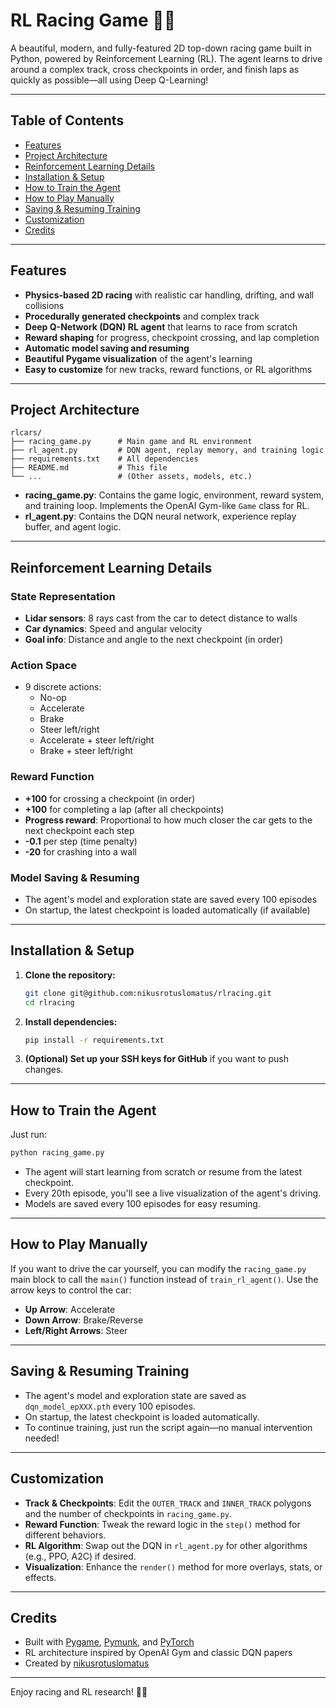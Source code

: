 # RL Racing Game 🚗💨

A beautiful, modern, and fully-featured 2D top-down racing game built in Python, powered by Reinforcement Learning (RL). The agent learns to drive around a complex track, cross checkpoints in order, and finish laps as quickly as possible—all using Deep Q-Learning!

---

## Table of Contents
- [Features](#features)
- [Project Architecture](#project-architecture)
- [Reinforcement Learning Details](#reinforcement-learning-details)
- [Installation & Setup](#installation--setup)
- [How to Train the Agent](#how-to-train-the-agent)
- [How to Play Manually](#how-to-play-manually)
- [Saving & Resuming Training](#saving--resuming-training)
- [Customization](#customization)
- [Credits](#credits)

---

## Features
- **Physics-based 2D racing** with realistic car handling, drifting, and wall collisions
- **Procedurally generated checkpoints** and complex track
- **Deep Q-Network (DQN) RL agent** that learns to race from scratch
- **Reward shaping** for progress, checkpoint crossing, and lap completion
- **Automatic model saving and resuming**
- **Beautiful Pygame visualization** of the agent's learning
- **Easy to customize** for new tracks, reward functions, or RL algorithms

---

## Project Architecture

```
rlcars/
├── racing_game.py      # Main game and RL environment
├── rl_agent.py         # DQN agent, replay memory, and training logic
├── requirements.txt    # All dependencies
├── README.md           # This file
└── ...                 # (Other assets, models, etc.)
```

- **racing_game.py**: Contains the game logic, environment, reward system, and training loop. Implements the OpenAI Gym-like `Game` class for RL.
- **rl_agent.py**: Contains the DQN neural network, experience replay buffer, and agent logic.

---

## Reinforcement Learning Details

### State Representation
- **Lidar sensors**: 8 rays cast from the car to detect distance to walls
- **Car dynamics**: Speed and angular velocity
- **Goal info**: Distance and angle to the next checkpoint (in order)

### Action Space
- 9 discrete actions:
  - No-op
  - Accelerate
  - Brake
  - Steer left/right
  - Accelerate + steer left/right
  - Brake + steer left/right

### Reward Function
- **+100** for crossing a checkpoint (in order)
- **+100** for completing a lap (after all checkpoints)
- **Progress reward**: Proportional to how much closer the car gets to the next checkpoint each step
- **-0.1** per step (time penalty)
- **-20** for crashing into a wall

### Model Saving & Resuming
- The agent's model and exploration state are saved every 100 episodes
- On startup, the latest checkpoint is loaded automatically (if available)

---

## Installation & Setup

1. **Clone the repository:**
   ```bash
   git clone git@github.com:nikusrotuslomatus/rlracing.git
   cd rlracing
   ```
2. **Install dependencies:**
   ```bash
   pip install -r requirements.txt
   ```
3. **(Optional) Set up your SSH keys for GitHub** if you want to push changes.

---

## How to Train the Agent

Just run:
```bash
python racing_game.py
```
- The agent will start learning from scratch or resume from the latest checkpoint.
- Every 20th episode, you'll see a live visualization of the agent's driving.
- Models are saved every 100 episodes for easy resuming.

---

## How to Play Manually

If you want to drive the car yourself, you can modify the `racing_game.py` main block to call the `main()` function instead of `train_rl_agent()`. Use the arrow keys to control the car:
- **Up Arrow**: Accelerate
- **Down Arrow**: Brake/Reverse
- **Left/Right Arrows**: Steer

---

## Saving & Resuming Training
- The agent's model and exploration state are saved as `dqn_model_epXXX.pth` every 100 episodes.
- On startup, the latest checkpoint is loaded automatically.
- To continue training, just run the script again—no manual intervention needed!

---

## Customization
- **Track & Checkpoints**: Edit the `OUTER_TRACK` and `INNER_TRACK` polygons and the number of checkpoints in `racing_game.py`.
- **Reward Function**: Tweak the reward logic in the `step()` method for different behaviors.
- **RL Algorithm**: Swap out the DQN in `rl_agent.py` for other algorithms (e.g., PPO, A2C) if desired.
- **Visualization**: Enhance the `render()` method for more overlays, stats, or effects.

---

## Credits
- Built with [Pygame](https://www.pygame.org/), [Pymunk](http://www.pymunk.org/), and [PyTorch](https://pytorch.org/)
- RL architecture inspired by OpenAI Gym and classic DQN papers
- Created by [nikusrotuslomatus](https://github.com/nikusrotuslomatus/)

---

Enjoy racing and RL research! 🚗🏁 
